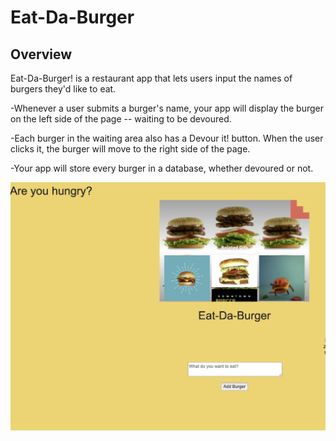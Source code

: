 # Eat-Da-Burger

## Overview
Eat-Da-Burger! is a restaurant app that lets users input the names of burgers they'd like to eat.


-Whenever a user submits a burger's name, your app will display the burger on the left side of the page -- waiting to be devoured.


-Each burger in the waiting area also has a Devour it! button. When the user clicks it, the burger will move to the right side of the page.


-Your app will store every burger in a database, whether devoured or not.

![Note Taker](burgery.png)
